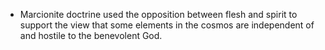 - Marcionite doctrine used the opposition between flesh and spirit to support the view that some elements in the cosmos are independent of and hostile to the benevolent God.